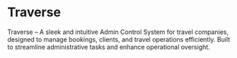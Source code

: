 # Traverse
Traverse – A sleek and intuitive Admin Control System for travel companies, designed to manage bookings, clients, and travel operations efficiently. Built to streamline administrative tasks and enhance operational oversight.
